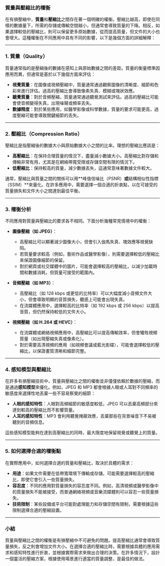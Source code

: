 ### 質量與壓縮比的權衡

在有損壓縮中，**質量**和**壓縮比**之間存在著一個明確的權衡。壓縮比越高，即使在同樣的數據量下，所需的存儲或傳輸空間越小，但通常會導致質量的下降。相反，如果選擇較低的壓縮比，則可以保留更多原始數據，從而提高質量，但文件的大小也會增大。這種權衡在不同應用中具有不同的影響，以下是幾個方面的詳細解釋：

---

### 1. **質量（Quality）**

質量通常指的是壓縮後的數據在感知上與原始數據之間的差距。質量的衡量標準因應用而異，但通常是基於以下幾個方面來評估：
- **視覺質量**：在圖像或視頻壓縮中，質量通常通過觀察圖像的清晰度、細節和色彩來進行評估。過高的壓縮比會導致像素失真、模糊或塊狀效應。
- **聽覺質量**：對於音頻壓縮，質量通常通過聽覺測試來評估。過高的壓縮比可能會使音頻變得失真，出現噪聲或頻率丟失。
- **數據精度**：對於某些應用，如醫學影像或科學數據，質量的要求可能更高，過度壓縮可能會導致關鍵細節的丟失。

---

### 2. **壓縮比（Compression Ratio）**

壓縮比是指壓縮後的數據大小與原始數據大小之間的比率。理想的壓縮比應該是：
- **高壓縮比**：在保持合理質量的情況下，盡量減小數據大小。高壓縮比對存儲和傳輸非常有用，尤其是在網絡帶寬受限或存儲空間有限的情況下。
- **低壓縮比**：保持較高的質量，減少數據丟失，這通常意味著數據文件較大。

通常，壓縮比與質量之間的關係可以用**峰值信噪比（PSNR）**或**結構相似性指標（SSIM）**來量化。在許多應用中，需要選擇一個合適的折衷點，以在可接受的質量損失和文件大小之間達到最佳平衡。

---

### 3. **權衡分析**

不同應用對質量與壓縮比的要求各不相同。下面分析幾種常見情境中的權衡：

- **圖像壓縮（如 JPEG）**：
  - 高壓縮比可以顯著減少圖像大小，但會引入伽馬失真、塊效應等視覺缺陷。
  - 若質量要求較高（例如，藝術作品或醫學影像），則需要選擇較低的壓縮比來保證圖像細節的保留。
  - 對於網頁或社交媒體中的圖片，可能會選擇較高的壓縮比，以減少加載時間和數據消耗，但質量可接受的範圍內。

- **音頻壓縮（如 MP3）**：
  - 高壓縮比（如 128 kbps 或更低的比特率）可以大幅度減小音頻文件大小，但會導致明顯的音質損失，聽感上可能會出現失真。
  - 在流媒體應用中，選擇較高的比特率（如 192 kbps 或 256 kbps）以提高音質，但仍然保持較低的文件大小。

- **視頻壓縮（如 H.264 或 HEVC）**：
  - 在流媒體或網絡視頻應用中，高壓縮比可以提高傳輸效率，但會犧牲視頻質量（如出現壓縮失真或像素化）。
  - 對於需要高清視頻的應用（如視頻會議或藍光影碟），可能會選擇較低的壓縮比，以保證畫質清晰和細節完整。

---

### 4. **感知模型與壓縮比**

在許多有損壓縮技術中，質量與壓縮比之間的權衡並非僅僅依賴於數據的壓縮，而是通過**感知模型**來優化。例如，JPEG 和 MP3 都會根據人眼或人耳對不同頻率的敏感度來選擇性地丟棄一些不容易察覺的細節：
- **人眼的感知特性**：人眼對高頻細節的敏感度較低，JPEG 可以丟棄高頻部分來達到較高的壓縮比而不影響質量。
- **人耳的感知特性**：MP3 會利用聽覺掩蔽效應，丟棄那些在背景噪音下不易被聽到的音頻信息。

這些感知模型能夠在達到高壓縮比的同時，最大限度地保留視覺或聽覺上的質量。

---

### 5. **如何選擇合適的權衡點**

在實際應用中，如何選擇合適的質量和壓縮比，取決於具體的需求：
- **用途**：如果文件需要在低帶寬環境下傳輸或存儲，可能需要選擇較高的壓縮比，即使它會引入一些質量損失。
- **容忍度**：不同的應用對質量損失的容忍度不同。例如，高清視頻或醫學影像中的質量損失不能被接受，而普通網絡視頻或音樂流媒體則可以容忍一些質量損失。
- **技術限制**：某些設備或平台可能對處理能力和存儲空間有限制，需要根據這些限制選擇合適的壓縮設置。

---

### 小結

質量與壓縮比之間的權衡是有損壓縮中不可避免的問題。提高壓縮比通常會導致質量損失，反之則會增加文件大小。在選擇合適的壓縮比時，需要根據具體的應用需求和感知特性進行折衷，並根據實際需求來做出合理的決策。在許多情況下，設計一個靈活的壓縮方案，根據使用場景進行適當的質量調整，是最佳的做法。
